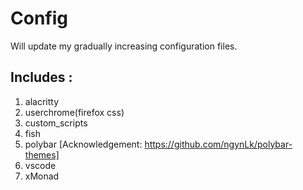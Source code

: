 # Config
Will update my gradually increasing configuration files.

## Includes :
1. alacritty
2. userchrome(firefox css)
3. custom_scripts
4. fish
5. polybar [Acknowledgement: https://github.com/ngynLk/polybar-themes]
6. vscode
7. xMonad

